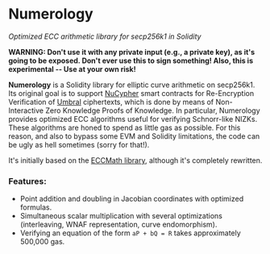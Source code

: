 # Numerology 
*Optimized ECC arithmetic library for secp256k1 in Solidity*

**WARNING: Don't use it with any private input (e.g., a private key), as it's going to be exposed. Don't ever use this to sign something! Also, this is experimental -- Use at your own risk!**

**Numerology** is a Solidity library for elliptic curve arithmetic on secp256k1. Its original goal is to support [NuCypher](https://github.com/nucypher/nucypher) smart contracts for Re-Encryption Verification of [Umbral](https://github.com/nucypher/pyUmbral) ciphertexts, which is done by means of Non-Interactive Zero Knowledge Proofs of Knowledge. In particular, Numerology provides optimized ECC algorithms useful for verifying Schnorr-like NIZKs. These algorithms are honed to spend as little gas as possible. For this reason, and also to bypass some EVM and Solidity limitations, the code can be ugly as hell sometimes (sorry for that!).

It's initially based on the [ECCMath library](https://github.com/androlo/standard-contracts#eccmath), although it's completely rewritten. 

### Features:
- Point addition and doubling in Jacobian coordinates with optimized formulas.
- Simultaneous scalar multiplication with several optimizations (interleaving, WNAF representation, curve endomorphism).
- Verifying an equation of the form `aP + bQ = R` takes approximately 500,000 gas.

